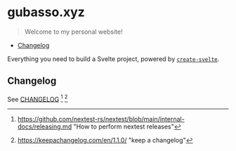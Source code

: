 # gubasso.xyz

> Welcome to my personal website!

<!-- toc -->

- [Changelog](#changelog)

<!-- tocstop -->

Everything you need to build a Svelte project, powered by [`create-svelte`](https://github.com/sveltejs/kit/tree/master/packages/create-svelte).

## Changelog

See [CHANGELOG](CHANGELOG.md) [^1] [^2]

<!-- references -->

[^1]: https://github.com/nextest-rs/nextest/blob/main/internal-docs/releasing.md "How to perform nextest releases"
[^2]: https://keepachangelog.com/en/1.1.0/ "keep a changelog"
